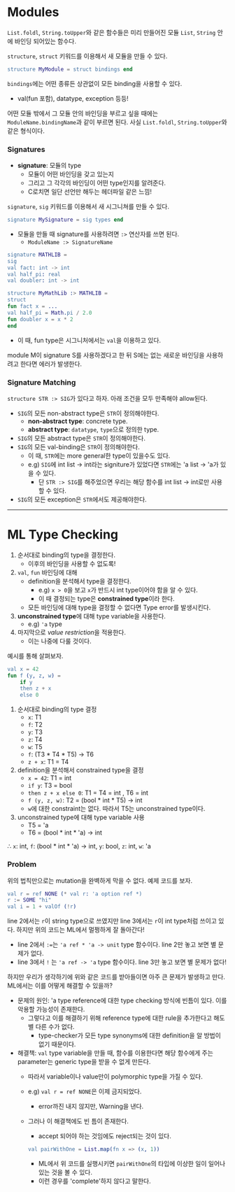 # Modules

`List.foldl`, `String.toUpper`와 같은 함수들은 미리 만들어진 모듈 `List`, `String` 안에 바인딩 되어있는 함수다.

`structure`, `struct` 키워드를 이용해서 새 모듈을 만들 수 있다.

```erlang
structure MyModule = struct bindings end
```

`bindings`에는 어떤 종류든 상관없이 모든 binding을 사용할 수 있다.

- val(fun 포함), datatype, exception 등등!

어떤 모듈 밖에서 그 모듈 안의 바인딩을 부르고 싶을 때에는 `ModuleName.bindingName`과 같이 부르면 된다. 사실 `List.foldl`, `String.toUpper`와 같은 형식이다.

### Signatures

- **signature**: 모듈의 type
    - 모듈이 어떤 바인딩을 갖고 있는지
    - 그리고 그 각각의 바인딩이 어떤 type인지를 알려준다.
    - C로치면 일단 선언만 해두는 헤더파일 같은 느낌!

`signature`, `sig` 키워드를 이용해서 새 시그니쳐를 만들 수 있다.

```erlang
signature MySignature = sig types end
```

- 모듈을 만들 때 signature를 사용하려면 `:>` 연산자를 쓰면 된다.
    - `ModuleName :> SignatureName`

```erlang
signature MATHLIB =
sig
val fact: int -> int
val half_pi: real
val doubler: int -> int

structure MyMathLib :> MATHLIB =
struct
fun fact x = ...
val half_pi = Math.pi / 2.0
fun doubler x = x * 2
end
```

- 이 때, fun type은 시그니처에서는 `val`을 이용하고 있다.

module M이 signature S를 사용하겠다고 한 뒤 S에는 없는 새로운 바인딩을 사용하려고 한다면 에러가 발생한다.

### Signature Matching

`structure STR :> SIG`가 있다고 하자. 아래 조건을 모두 만족해야 allow된다.

- `SIG`의 모든 non-abstract type은 `STR`이 정의해야한다.
    - **non-abstract type**: concrete type.
    - **abstract type**: `datatype`, `type`으로 정의한 type.
- `SIG`의 모든 abstract type은 `STR`이 정의해야한다.
- `SIG`의 모든 val-binding은 `STR`이 정의해야한다.
    - 이 때, `STR`에는 more general한 type이 있을수도 있다.
    - e.g) `SIG`에 int list → int라는 signiture가 있었다면 `STR`에는 'a list → 'a가 있을 수 있다.
        - 단 `STR :> SIG`를 해주었으면 우리는 해당 함수를 int list → int로만 사용할 수 있다.
- `SIG`의 모든 exception은 `STR`에서도 제공해야한다.

---

# ML Type Checking

1. 순서대로 binding의 type을 결정한다.
    - 이후의 바인딩을 사용할 수 없도록!
2. `val`, `fun` 바인딩에 대해
    - definition을 분석해서 type을 결정한다.
        - e.g) `x > 0`을 보고 `x`가 반드시 int type이어야 함을 알 수 있다.
        - 이 때 결정되는 type은 **constrained type**이라 한다.
    - 모든 바인딩에 대해 type을 결정할 수 없다면 Type error를 발생시킨다.
3. **unconstrained type**에 대해 type variable을 사용한다.
    - e.g) `'a` type
4. 마지막으로 *value restriction*을 적용한다.
    - 이는 나중에 다룰 것이다.

예시를 통해 살펴보자.

```erlang
val x = 42
fun f (y, z, w) =
	if y
	then z + x
	else 0
```

1. 순서대로 binding의 type 결정
    - `x`: T1
    - `f`: T2
    - `y`: T3
    - `z`: T4
    - `w`: T5
    - `f`: (T3 * T4 * T5) → T6
    - `z + x`: T1 = T4
2. definition을 분석해서 constrained type을 결정
    - `x = 42`: T1 = int
    - `if y`: T3 = bool
    - `then z + x else 0`: T1 = T4 = int , T6 = int
    - `f (y, z, w)`: T2 = (bool * int * T5) → int
    - `w`에 대한 constraint는 없다. 따라서 T5는 unconstrained type이다.
3. unconstrained type에 대해 type variable 사용
    - T5 = 'a
    - T6 = (bool * int * 'a) → int

∴ `x`: int, `f`: (bool * int * 'a) → int, `y`: bool, `z`: int, `w`: 'a

### Problem

위의 법칙만으로는 mutation을 완벽하게 막을 수 없다. 예제 코드를 보자.

```erlang
val r = ref NONE (* val r: 'a option ref *)
r := SOME "hi"
val i = 1 + valOf (!r)
```

line 2에서는 `r`이 string type으로 쓰였지만 line 3에서는 `r`이 int type처럼 쓰이고 있다. 하지만 위의 코드는 ML에서 멀쩡하게 잘 돌아간다!

- line 2에서 `:=`는 `'a ref * 'a -> unit` type 함수이다. line 2만 놓고 보면 별 문제가 없다.
- line 3에서 `!` 는 `'a ref -> 'a` type 함수이다. line 3만 놓고 보면 별 문제가 없다!

하지만 우리가 생각하기에 위와 같은 코드를 받아들이면 아주 큰 문제가 발생하고 만다. ML에서는 이를 어떻게 해결할 수 있을까?

- 문제의 원인: 'a type reference에 대한 type checking 방식에 빈틈이 있다. 이를 악용할 가능성이 존재한다.
    - 그렇다고 이를 해결하기 위해 reference type에 대한 rule을 추가한다고 해도 별 다른 수가 없다.
        - type-checker가 모든 type synonyms에 대한 definition을 알 방법이 없기 때문이다.
- 해결책: `val` type variable을 만들 때, 함수를 이용한다면 해당 함수에게 주는 parameter는 generic type을 받을 수 없게 만든다.
    - 따라서 variable이나 value만이 polymorphic type을 가질 수 있다.
    - e.g) `val r = ref NONE`은 이제 금지되었다.
        - error까진 내지 않지만, Warning을 낸다.
    - 그러나 이 해결책에도 빈 틈이 존재한다.
        - accept 되어야 하는 것임에도 reject되는 것이 있다.

        ```erlang
        val pairWithOne = List.map(fn x => (x, 1))
        ```

        - ML에서 위 코드를 실행시키면 `pairWithOne`의 타입에 이상한 일이 일어나있는 것을 볼 수 있다.
        - 이런 경우를 'complete'하지 않다고 말한다.